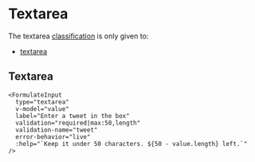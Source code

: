 # Textarea

The textarea [classification](/guide/inputs/custom-inputs/#what-is-a-classification) is only given to:

- [textarea](#textarea)

## Textarea

```vue
<FormulateInput
  type="textarea"
  v-model="value"
  label="Enter a tweet in the box"
  validation="required|max:50,length"
  validation-name="tweet"
  error-behavior="live"
  :help="`Keep it under 50 characters. ${50 - value.length} left.`"
/>
```

<demo-input-textarea />
